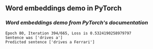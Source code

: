 ## Word embeddings demo in PyTorch
### ***Word embeddings demo from PyTorch's documentation***


```
Epoch 80, Iteration 394/665, Loss is 0.5324190258979797
Sentence was ['drives a']  
Predicted sentence ['drives a Ferrari']
